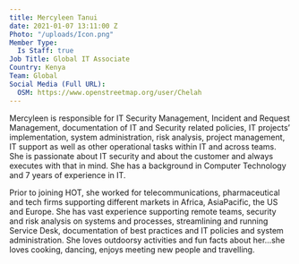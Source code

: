```yaml
---
title: Mercyleen Tanui
date: 2021-01-07 13:11:00 Z
Photo: "/uploads/Icon.png"
Member Type:
  Is Staff: true
Job Title: Global IT Associate
Country: Kenya
Team: Global
Social Media (Full URL):
  OSM: https://www.openstreetmap.org/user/Chelah
---
```


Mercyleen is responsible for IT Security Management, Incident and Request Management, documentation of IT and Security related policies, IT projects’ implementation, system administration, risk analysis, project management, IT support as well as other operational tasks within IT and across teams. She is passionate about IT security and about the customer and always executes with that in mind. She has a background in Computer Technology and 7 years of experience in IT. 

Prior to joining HOT, she worked for telecommunications, pharmaceutical and tech firms supporting different markets in Africa, AsiaPacific, the US and Europe. She has vast experience supporting remote teams, security and risk analysis on systems and processes, streamlining and running Service Desk, documentation of best practices and IT policies and system administration. She loves outdoorsy activities and fun facts about her...she loves cooking, dancing, enjoys meeting new people and travelling.